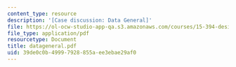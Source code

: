 ```yaml
---
content_type: resource
description: '[Case discussion: Data General]'
file: https://ol-ocw-studio-app-qa.s3.amazonaws.com/courses/15-394-designing-and-leading-the-entrepreneurial-organization-spring-2003/39de0c0b49997928855aee3ebae29af0_datageneral.pdf
file_type: application/pdf
resourcetype: Document
title: datageneral.pdf
uid: 39de0c0b-4999-7928-855a-ee3ebae29af0
---
```

